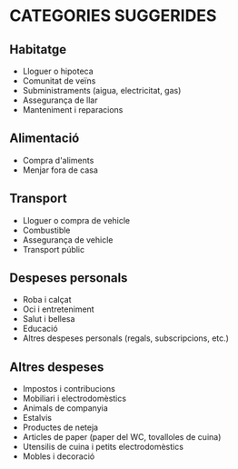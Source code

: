 # CATEGORIES SUGGERIDES

## Habitatge

* Lloguer o hipoteca
* Comunitat de veïns
* Subministraments (aigua, electricitat, gas)
* Assegurança de llar
* Manteniment i reparacions

## Alimentació

* Compra d'aliments
* Menjar fora de casa

## Transport

* Lloguer o compra de vehicle
* Combustible
* Assegurança de vehicle
* Transport públic

## Despeses personals

* Roba i calçat
* Oci i entreteniment
* Salut i bellesa
* Educació
* Altres despeses personals (regals, subscripcions, etc.)

## Altres despeses

* Impostos i contribucions
* Mobiliari i electrodomèstics
* Animals de companyia
* Estalvis
* Productes de neteja
* Articles de paper (paper del WC, tovalloles de cuina)
* Utensilis de cuina i petits electrodomèstics
* Mobles i decoració

